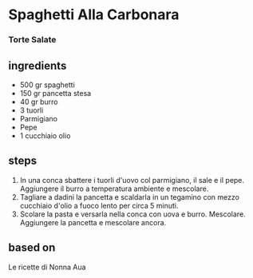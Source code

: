 



# Spaghetti Alla Carbonara
  
### Torte Salate
## ingredients
  
* 500 gr spaghetti  
* 150 gr pancetta stesa  
* 40 gr burro  
* 3 tuorli  
* Parmigiano  
* Pepe  
* 1 cucchiaio olio 
## steps
  
1. In una conca sbattere i tuorli d'uovo col parmigiano, il sale e il pepe. Aggiungere il burro a temperatura ambiente e mescolare.  
1. Tagliare a dadini la pancetta e scaldarla in un tegamino con mezzo cucchiaio d'olio a fuoco lento per circa 5 minuti.  
1. Scolare la pasta e versarla nella conca con uova e burro. Mescolare. Aggiungere la pancetta e mescolare ancora.
## based on
  
Le ricette di Nonna Aua